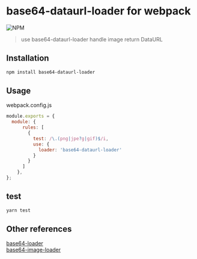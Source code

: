 
# base64-dataurl-loader for webpack


![NPM](https://img.shields.io/npm/l/base64-dataurl-loader?style=social)

> use base64-dataurl-loader handle image return DataURL

## Installation
```bash
npm install base64-dataurl-loader
```

## Usage
webpack.config.js
```javascript
module.exports = {
  module: {
      rules: [
        {
          test: /\.(png|jpe?g|gif)$/i,
          use: {
            loader: 'base64-dataurl-loader'
          }
        }
      ]
    },
};
```
## test

```bash
yarn test
```

## Other references
[base64-loader](https://github.com/antelle/base64-loader)    
[base64-image-loader](https://github.com/jahredhope/base64-image-loader)
